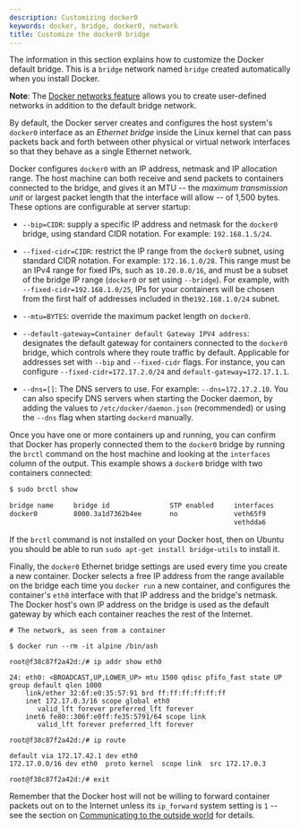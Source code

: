 ```yaml
---
description: Customizing docker0
keywords: docker, bridge, docker0, network
title: Customize the docker0 bridge
---
```


The information in this section explains how to customize the Docker default bridge. This is a `bridge` network named `bridge` created automatically when you install Docker.

**Note**: The [Docker networks feature](../index.md) allows you to create user-defined networks in addition to the default bridge network.

By default, the Docker server creates and configures the host system's `docker0` interface as an _Ethernet bridge_ inside the Linux kernel that can pass packets back and forth between other physical or virtual network interfaces so that they behave as a single Ethernet network.

Docker configures `docker0` with an IP address, netmask and IP allocation range. The host machine can both receive and send packets to containers connected to the bridge, and gives it an MTU -- the _maximum transmission unit_ or largest packet length that the interface will allow -- of 1,500 bytes. These options are configurable at server startup:

- `--bip=CIDR`: supply a specific IP address and netmask for the `docker0` bridge, using standard
  CIDR notation. For example: `192.168.1.5/24`.

- `--fixed-cidr=CIDR`: restrict the IP range from the `docker0` subnet, using standard CIDR notation.
  For example: `172.16.1.0/28`. This range must be an IPv4 range for fixed IPs, such as `10.20.0.0/16`,
  and must be a subset of the bridge IP range (`docker0` or set using `--bridge`). For example, with
  `--fixed-cidr=192.168.1.0/25`, IPs for your containers will be chosen from the first half of addresses
  included in the`192.168.1.0/24` subnet.

- `--mtu=BYTES`: override the maximum packet length on `docker0`.

- `--default-gateway=Container default Gateway IPV4 address`: designates the default gateway for
  containers connected to the `docker0` bridge, which controls where they route traffic by default.
  Applicable for addresses set with `--bip` and `--fixed-cidr` flags. For instance, you can configure
  `--fixed-cidr=172.17.2.0/24` and `default-gateway=172.17.1.1`.

- `--dns=[]`: The DNS servers to use. For example: `--dns=172.17.2.10`. You can also specify DNS servers
  when starting the Docker daemon, by adding the values to `/etc/docker/daemon.json` (recommended) or using
  the `--dns` flag when starting `dockerd` manually.

Once you have one or more containers up and running, you can confirm that Docker has properly connected
them to the `docker0` bridge by running the `brctl` command on the host machine and looking at the
`interfaces` column of the output.  This example shows a `docker0` bridge with two containers
connected:

```bash
$ sudo brctl show

bridge name     bridge id               STP enabled     interfaces
docker0         8000.3a1d7362b4ee       no              veth65f9
                                                        vethdda6
```

If the `brctl` command is not installed on your Docker host, then on Ubuntu you should be able to run `sudo apt-get install bridge-utils` to install it.

Finally, the `docker0` Ethernet bridge settings are used every time you create a new container.  Docker selects a free IP address from the range available on the bridge each time you `docker run` a new container, and configures the container's `eth0` interface with that IP address and the bridge's netmask.  The Docker host's own IP address on the bridge is used as the default gateway by which each container reaches the rest of the Internet.

```
# The network, as seen from a container

$ docker run --rm -it alpine /bin/ash

root@f38c87f2a42d:/# ip addr show eth0

24: eth0: <BROADCAST,UP,LOWER_UP> mtu 1500 qdisc pfifo_fast state UP group default qlen 1000
    link/ether 32:6f:e0:35:57:91 brd ff:ff:ff:ff:ff:ff
    inet 172.17.0.3/16 scope global eth0
       valid_lft forever preferred_lft forever
    inet6 fe80::306f:e0ff:fe35:5791/64 scope link
       valid_lft forever preferred_lft forever

root@f38c87f2a42d:/# ip route

default via 172.17.42.1 dev eth0
172.17.0.0/16 dev eth0  proto kernel  scope link  src 172.17.0.3

root@f38c87f2a42d:/# exit
```

Remember that the Docker host will not be willing to forward container packets out on to the Internet unless its `ip_forward` system setting is `1` -- see the section on [Communicating to the outside world](container-communication.md#communicating-to-the-outside-world) for details.
